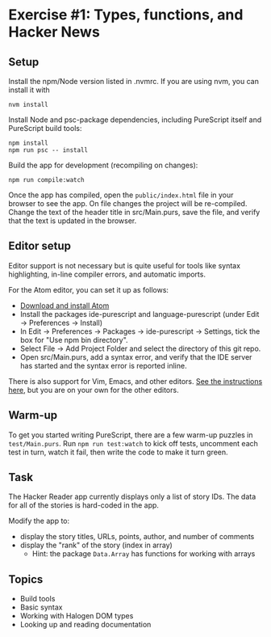 # Exercise #1: Types, functions, and Hacker News

## Setup

Install the npm/Node version listed in .nvmrc. If you are using nvm, you can install it with
```
nvm install
```

Install Node and psc-package dependencies, including PureScript itself and PureScript build tools:
```
npm install
npm run psc -- install
```

Build the app for development (recompiling on changes):
```
npm run compile:watch
```

Once the app has compiled, open the `public/index.html` file in your browser to see the app. On file changes the project will be re-compiled. Change the text of the header title in src/Main.purs, save the file, and verify that the text is updated in the browser.

## Editor setup

Editor support is not necessary but is quite useful for tools like syntax highlighting, in-line compiler errors, and automatic imports.

For the Atom editor, you can set it up as follows:

- [Download and install Atom](https://atom.io/)
- Install the packages ide-purescript and language-purescript (under Edit -> Preferences -> Install)
- In Edit -> Preferences -> Packages -> ide-purescript -> Settings, tick the box for "Use npm bin directory".
- Select File -> Add Project Folder and select the directory of this git repo.
- Open src/Main.purs, add a syntax error, and verify that the IDE server has started and the syntax error is reported inline.

There is also support for Vim, Emacs, and other editors. [See the instructions here](https://github.com/purescript/documentation/blob/master/ecosystem/Editor-and-tool-support.md), but you are on your own for the other editors.

## Warm-up

To get you started writing PureScript, there are a few warm-up puzzles in `test/Main.purs`. Run `npm run test:watch` to kick off tests, uncomment each test in turn, watch it fail, then write the code to make it turn green.

## Task

The Hacker Reader app currently displays only a list of story IDs. The data for all of the stories is hard-coded in the app.

Modify the app to:
* display the story titles, URLs, points, author, and number of comments
* display the "rank" of the story (index in array)
  * Hint: the package `Data.Array` has functions for working with arrays

## Topics
* Build tools
* Basic syntax
* Working with Halogen DOM types
* Looking up and reading documentation